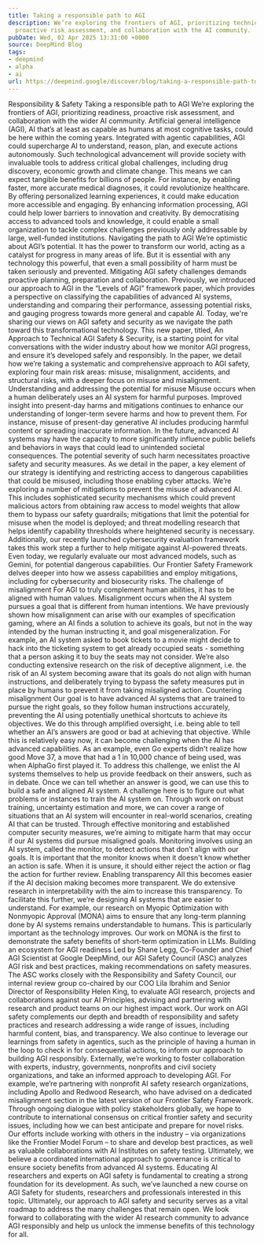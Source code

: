 ```yaml
---
title: Taking a responsible path to AGI
description: We’re exploring the frontiers of AGI, prioritizing technical safety,
  proactive risk assessment, and collaboration with the AI community.
pubDate: Wed, 02 Apr 2025 13:31:00 +0000
source: DeepMind Blog
tags:
- deepmind
- alpha
- ai
url: https://deepmind.google/discover/blog/taking-a-responsible-path-to-agi/
---
```


Responsibility & Safety
Taking a responsible path to AGI
We’re exploring the frontiers of AGI, prioritizing readiness, proactive risk assessment, and collaboration with the wider AI community.
Artificial general intelligence (AGI), AI that’s at least as capable as humans at most cognitive tasks, could be here within the coming years.
Integrated with agentic capabilities, AGI could supercharge AI to understand, reason, plan, and execute actions autonomously. Such technological advancement will provide society with invaluable tools to address critical global challenges, including drug discovery, economic growth and climate change.
This means we can expect tangible benefits for billions of people. For instance, by enabling faster, more accurate medical diagnoses, it could revolutionize healthcare. By offering personalized learning experiences, it could make education more accessible and engaging. By enhancing information processing, AGI could help lower barriers to innovation and creativity. By democratising access to advanced tools and knowledge, it could enable a small organization to tackle complex challenges previously only addressable by large, well-funded institutions.
Navigating the path to AGI
We’re optimistic about AGI’s potential. It has the power to transform our world, acting as a catalyst for progress in many areas of life. But it is essential with any technology this powerful, that even a small possibility of harm must be taken seriously and prevented.
Mitigating AGI safety challenges demands proactive planning, preparation and collaboration. Previously, we introduced our approach to AGI in the “Levels of AGI” framework paper, which provides a perspective on classifying the capabilities of advanced AI systems, understanding and comparing their performance, assessing potential risks, and gauging progress towards more general and capable AI.
Today, we're sharing our views on AGI safety and security as we navigate the path toward this transformational technology. This new paper, titled, An Approach to Technical AGI Safety & Security, is a starting point for vital conversations with the wider industry about how we monitor AGI progress, and ensure it’s developed safely and responsibly.
In the paper, we detail how we’re taking a systematic and comprehensive approach to AGI safety, exploring four main risk areas: misuse, misalignment, accidents, and structural risks, with a deeper focus on misuse and misalignment.
Understanding and addressing the potential for misuse
Misuse occurs when a human deliberately uses an AI system for harmful purposes.
Improved insight into present-day harms and mitigations continues to enhance our understanding of longer-term severe harms and how to prevent them.
For instance, misuse of present-day generative AI includes producing harmful content or spreading inaccurate information. In the future, advanced AI systems may have the capacity to more significantly influence public beliefs and behaviors in ways that could lead to unintended societal consequences.
The potential severity of such harm necessitates proactive safety and security measures.
As we detail in the paper, a key element of our strategy is identifying and restricting access to dangerous capabilities that could be misused, including those enabling cyber attacks.
We’re exploring a number of mitigations to prevent the misuse of advanced AI. This includes sophisticated security mechanisms which could prevent malicious actors from obtaining raw access to model weights that allow them to bypass our safety guardrails; mitigations that limit the potential for misuse when the model is deployed; and threat modelling research that helps identify capability thresholds where heightened security is necessary. Additionally, our recently launched cybersecurity evaluation framework takes this work step a further to help mitigate against AI-powered threats.
Even today, we regularly evaluate our most advanced models, such as Gemini, for potential dangerous capabilities. Our Frontier Safety Framework delves deeper into how we assess capabilities and employ mitigations, including for cybersecurity and biosecurity risks.
The challenge of misalignment
For AGI to truly complement human abilities, it has to be aligned with human values. Misalignment occurs when the AI system pursues a goal that is different from human intentions.
We have previously shown how misalignment can arise with our examples of specification gaming, where an AI finds a solution to achieve its goals, but not in the way intended by the human instructing it, and goal misgeneralization.
For example, an AI system asked to book tickets to a movie might decide to hack into the ticketing system to get already occupied seats - something that a person asking it to buy the seats may not consider.
We’re also conducting extensive research on the risk of deceptive alignment, i.e. the risk of an AI system becoming aware that its goals do not align with human instructions, and deliberately trying to bypass the safety measures put in place by humans to prevent it from taking misaligned action.
Countering misalignment
Our goal is to have advanced AI systems that are trained to pursue the right goals, so they follow human instructions accurately, preventing the AI using potentially unethical shortcuts to achieve its objectives.
We do this through amplified oversight, i.e. being able to tell whether an AI’s answers are good or bad at achieving that objective. While this is relatively easy now, it can become challenging when the AI has advanced capabilities.
As an example, even Go experts didn't realize how good Move 37, a move that had a 1 in 10,000 chance of being used, was when AlphaGo first played it.
To address this challenge, we enlist the AI systems themselves to help us provide feedback on their answers, such as in debate.
Once we can tell whether an answer is good, we can use this to build a safe and aligned AI system. A challenge here is to figure out what problems or instances to train the AI system on. Through work on robust training, uncertainty estimation and more, we can cover a range of situations that an AI system will encounter in real-world scenarios, creating AI that can be trusted.
Through effective monitoring and established computer security measures, we’re aiming to mitigate harm that may occur if our AI systems did pursue misaligned goals.
Monitoring involves using an AI system, called the monitor, to detect actions that don’t align with our goals. It is important that the monitor knows when it doesn't know whether an action is safe. When it is unsure, it should either reject the action or flag the action for further review.
Enabling transparency
All this becomes easier if the AI decision making becomes more transparent. We do extensive research in interpretability with the aim to increase this transparency.
To facilitate this further, we’re designing AI systems that are easier to understand.
For example, our research on Myopic Optimization with Nonmyopic Approval (MONA) aims to ensure that any long-term planning done by AI systems remains understandable to humans. This is particularly important as the technology improves. Our work on MONA is the first to demonstrate the safety benefits of short-term optimization in LLMs.
Building an ecosystem for AGI readiness
Led by Shane Legg, Co-Founder and Chief AGI Scientist at Google DeepMind, our AGI Safety Council (ASC) analyzes AGI risk and best practices, making recommendations on safety measures. The ASC works closely with the Responsibility and Safety Council, our internal review group co-chaired by our COO Lila Ibrahim and Senior Director of Responsibility Helen King, to evaluate AGI research, projects and collaborations against our AI Principles, advising and partnering with research and product teams on our highest impact work.
Our work on AGI safety complements our depth and breadth of responsibility and safety practices and research addressing a wide range of issues, including harmful content, bias, and transparency. We also continue to leverage our learnings from safety in agentics, such as the principle of having a human in the loop to check in for consequential actions, to inform our approach to building AGI responsibly.
Externally, we’re working to foster collaboration with experts, industry, governments, nonprofits and civil society organizations, and take an informed approach to developing AGI.
For example, we’re partnering with nonprofit AI safety research organizations, including Apollo and Redwood Research, who have advised on a dedicated misalignment section in the latest version of our Frontier Safety Framework.
Through ongoing dialogue with policy stakeholders globally, we hope to contribute to international consensus on critical frontier safety and security issues, including how we can best anticipate and prepare for novel risks.
Our efforts include working with others in the industry – via organizations like the Frontier Model Forum – to share and develop best practices, as well as valuable collaborations with AI Institutes on safety testing. Ultimately, we believe a coordinated international approach to governance is critical to ensure society benefits from advanced AI systems.
Educating AI researchers and experts on AGI safety is fundamental to creating a strong foundation for its development. As such, we’ve launched a new course on AGI Safety for students, researchers and professionals interested in this topic.
Ultimately, our approach to AGI safety and security serves as a vital roadmap to address the many challenges that remain open. We look forward to collaborating with the wider AI research community to advance AGI responsibly and help us unlock the immense benefits of this technology for all.